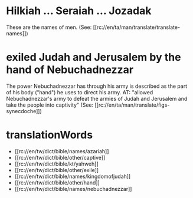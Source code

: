 # Hilkiah ... Seraiah ... Jozadak

These are the names of men. (See: [[rc://en/ta/man/translate/translate-names]])

# exiled Judah and Jerusalem by the hand of Nebuchadnezzar

The power Nebuchadnezzar has through his army is described as the part of his body ("hand") he uses to direct his army. AT: "allowed Nebuchadnezzar's army to defeat the armies of Judah and Jerusalem and take the people into captivity" (See: [[rc://en/ta/man/translate/figs-synecdoche]])

# translationWords

* [[rc://en/tw/dict/bible/names/azariah]]
* [[rc://en/tw/dict/bible/other/captive]]
* [[rc://en/tw/dict/bible/kt/yahweh]]
* [[rc://en/tw/dict/bible/other/exile]]
* [[rc://en/tw/dict/bible/names/kingdomofjudah]]
* [[rc://en/tw/dict/bible/other/hand]]
* [[rc://en/tw/dict/bible/names/nebuchadnezzar]]